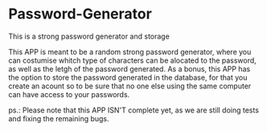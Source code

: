 # Password-Generator
This is a strong password generator and storage

This APP is meant to be a random strong password generator, where you can costumise whitch type of characters can be alocated to the password, as well as the letgh of the password generated.
As a bonus, this APP has the option to store the password generated in the database, for that you create an acount so to be sure that no one else using the same computer can have access to your passwords.

ps.: Please note that this APP ISN'T complete yet, as we are still doing tests and fixing the remaining bugs.
